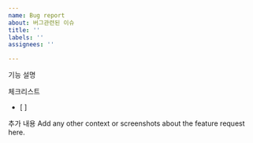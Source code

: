 ```yaml
---
name: Bug report
about: 버그관련된 이슈
title: ''
labels: ''
assignees: ''

---
```


기능 설명


체크리스트
- [ ]

추가 내용
Add any other context or screenshots about the feature request here.
